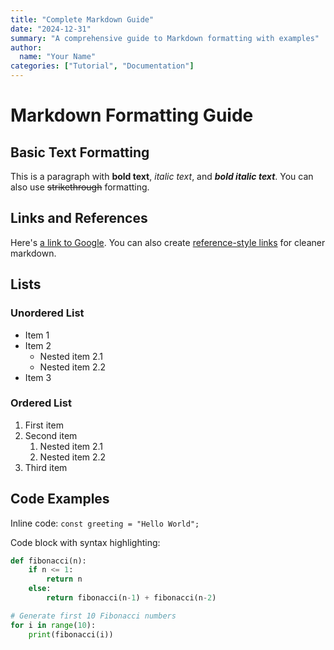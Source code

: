 ```yaml
---
title: "Complete Markdown Guide"
date: "2024-12-31"
summary: "A comprehensive guide to Markdown formatting with examples"
author:
  name: "Your Name"
categories: ["Tutorial", "Documentation"]
---
```


# Markdown Formatting Guide

## Basic Text Formatting

This is a paragraph with **bold text**, *italic text*, and ***bold italic text***. You can also use ~~strikethrough~~ formatting.

## Links and References

Here's [a link to Google](https://www.google.com). You can also create [reference-style links][ref] for cleaner markdown.

[ref]: https://www.example.com

## Lists

### Unordered List
* Item 1
* Item 2
  * Nested item 2.1
  * Nested item 2.2
* Item 3

### Ordered List
1. First item
2. Second item
   1. Nested item 2.1
   2. Nested item 2.2
3. Third item

## Code Examples

Inline code: `const greeting = "Hello World";`

Code block with syntax highlighting:

```python
def fibonacci(n):
    if n <= 1:
        return n
    else:
        return fibonacci(n-1) + fibonacci(n-2)

# Generate first 10 Fibonacci numbers
for i in range(10):
    print(fibonacci(i))